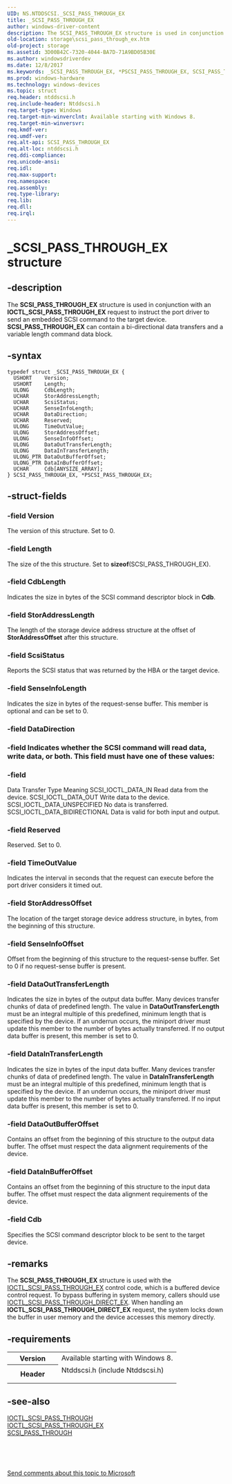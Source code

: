 ```yaml
---
UID: NS.NTDDSCSI._SCSI_PASS_THROUGH_EX
title: _SCSI_PASS_THROUGH_EX
author: windows-driver-content
description: The SCSI_PASS_THROUGH_EX structure is used in conjunction with an IOCTL_SCSI_PASS_THROUGH_EX request to instruct the port driver to send an embedded SCSI command to the target device.
old-location: storage\scsi_pass_through_ex.htm
old-project: storage
ms.assetid: 3D00B42C-7320-4044-BA7D-71A9BD05B30E
ms.author: windowsdriverdev
ms.date: 12/8/2017
ms.keywords: _SCSI_PASS_THROUGH_EX, *PSCSI_PASS_THROUGH_EX, SCSI_PASS_THROUGH_EX
ms.prod: windows-hardware
ms.technology: windows-devices
ms.topic: struct
req.header: ntddscsi.h
req.include-header: Ntddscsi.h
req.target-type: Windows
req.target-min-winverclnt: Available starting with Windows 8.
req.target-min-winversvr: 
req.kmdf-ver: 
req.umdf-ver: 
req.alt-api: SCSI_PASS_THROUGH_EX
req.alt-loc: ntddscsi.h
req.ddi-compliance: 
req.unicode-ansi: 
req.idl: 
req.max-support: 
req.namespace: 
req.assembly: 
req.type-library: 
req.lib: 
req.dll: 
req.irql: 
---
```


# _SCSI_PASS_THROUGH_EX structure



## -description
The <b>SCSI_PASS_THROUGH_EX</b> structure is used in conjunction with an <b>IOCTL_SCSI_PASS_THROUGH_EX</b> request to instruct the port driver to send an embedded SCSI command to the target device. <b>SCSI_PASS_THROUGH_EX</b> can contain a bi-directional data transfers and a variable length command data block.



## -syntax

````
typedef struct _SCSI_PASS_THROUGH_EX {
  USHORT    Version;
  USHORT    Length;
  ULONG     CdbLength;
  UCHAR     StorAddressLength;
  UCHAR     ScsiStatus;
  UCHAR     SenseInfoLength;
  UCHAR     DataDirection;
  UCHAR     Reserved;
  ULONG     TimeOutValue;
  ULONG     StorAddressOffset;
  ULONG     SenseInfoOffset;
  ULONG     DataOutTransferLength;
  ULONG     DataInTransferLength;
  ULONG_PTR DataOutBufferOffset;
  ULONG_PTR DataInBufferOffset;
  UCHAR     Cdb[ANYSIZE_ARRAY];
} SCSI_PASS_THROUGH_EX, *PSCSI_PASS_THROUGH_EX;
````


## -struct-fields

### -field Version

The version of this structure. Set to 0.


### -field Length

The size of the this structure. Set to <b>sizeof</b>(SCSI_PASS_THROUGH_EX).


### -field CdbLength

Indicates the size in bytes of the SCSI command descriptor block in <b>Cdb</b>.


### -field StorAddressLength

The length of the storage device address structure at the offset of <b>StorAddressOffset</b> after this structure.


### -field ScsiStatus

Reports the SCSI status that was returned by the HBA or the target device.


### -field SenseInfoLength

Indicates the size in bytes of the request-sense buffer. This member is optional and can be set to 0.


### -field DataDirection


### -field Indicates whether the SCSI command will read data, write data, or both. This field must have one of these values:
### -field 

<tr>
<th>Data Transfer Type</th>
<th>Meaning</th>
</tr>
<tr>
<td>
SCSI_IOCTL_DATA_IN

</td>
<td>
Read data from the device.

</td>
</tr>
<tr>
<td>
SCSI_IOCTL_DATA_OUT

</td>
<td>
Write data to the device.

</td>
</tr>
<tr>
<td>
SCSI_IOCTL_DATA_UNSPECIFIED

</td>
<td>
No data is transferred.

</td>
</tr>
<tr>
<td>
SCSI_IOCTL_DATA_BIDIRECTIONAL

</td>
<td>
Data is valid for both input and output.

</td>
</tr>
</table>
 





</dl>

### -field Reserved

Reserved. Set to 0.


### -field TimeOutValue

Indicates the interval in seconds that the request can execute before the port driver considers it timed out.


### -field StorAddressOffset

The location of the target storage device address structure, in bytes, from the beginning of this structure.


### -field SenseInfoOffset

Offset from the beginning of this structure to the request-sense buffer. Set to 0 if no request-sense buffer is present.


### -field DataOutTransferLength

Indicates the size in bytes of the output data buffer. Many devices transfer chunks of data of predefined length. The value in <b>DataOutTransferLength</b> must be an integral multiple of this predefined, minimum length that is specified by the device. If an underrun occurs, the miniport driver must update this member to the number of bytes actually transferred. If no output data buffer is present, this member is set to 0.


### -field DataInTransferLength

Indicates the size in bytes of the input data buffer. Many devices transfer chunks of data of predefined length. The value in <b>DataInTransferLength</b> must be an integral multiple of this predefined, minimum length that is specified by the device. If an underrun occurs, the miniport driver must update this member to the number of bytes actually transferred. If no input data buffer is present, this member is set to 0.


### -field DataOutBufferOffset

Contains an offset from the beginning of this structure to the output data buffer. The offset must respect the data alignment requirements of the device.


### -field DataInBufferOffset

Contains an offset from the beginning of this structure to the input data buffer. The offset must respect the data alignment requirements of the device.


### -field Cdb

Specifies the SCSI command descriptor block to be sent to the target device.


## -remarks
The <b>SCSI_PASS_THROUGH_EX</b> structure is used with the  <a href="..\ntddscsi\ni-ntddscsi-ioctl_scsi_pass_through_ex.md">IOCTL_SCSI_PASS_THROUGH_EX</a> control code, which is a buffered device control request. To bypass buffering in system memory, callers should use <a href="..\ntddscsi\ni-ntddscsi-ioctl_scsi_pass_through_direct_ex.md">IOCTL_SCSI_PASS_THROUGH_DIRECT_EX</a>. When handling an <b>IOCTL_SCSI_PASS_THROUGH_DIRECT_EX</b> request, the system locks down the buffer in user memory and the device accesses this memory directly. 


## -requirements
<table>
<tr>
<th width="30%">
Version

</th>
<td width="70%">
Available starting with Windows 8.

</td>
</tr>
<tr>
<th width="30%">
Header

</th>
<td width="70%">
<dl>
<dt>Ntddscsi.h (include Ntddscsi.h)</dt>
</dl>
</td>
</tr>
</table>

## -see-also
<dl>
<dt>
<a href="..\ntddscsi\ni-ntddscsi-ioctl_scsi_pass_through.md">IOCTL_SCSI_PASS_THROUGH</a>
</dt>
<dt>
<a href="..\ntddscsi\ni-ntddscsi-ioctl_scsi_pass_through_ex.md">IOCTL_SCSI_PASS_THROUGH_EX</a>
</dt>
<dt>
<a href="storage.scsi_pass_through">SCSI_PASS_THROUGH</a>
</dt>
</dl>
 

 

<a href="mailto:wsddocfb@microsoft.com?subject=Documentation%20feedback [storage\storage]:%20SCSI_PASS_THROUGH_EX structure%20 RELEASE:%20(12/8/2017)&amp;body=%0A%0APRIVACY STATEMENT%0A%0AWe use your feedback to improve the documentation. We don't use your email address for any other purpose, and we'll remove your email address from our system after the issue that you're reporting is fixed. While we're working to fix this issue, we might send you an email message to ask for more info. Later, we might also send you an email message to let you know that we've addressed your feedback.%0A%0AFor more info about Microsoft's privacy policy, see http://privacy.microsoft.com/en-us/default.aspx." title="Send comments about this topic to Microsoft">Send comments about this topic to Microsoft</a>

